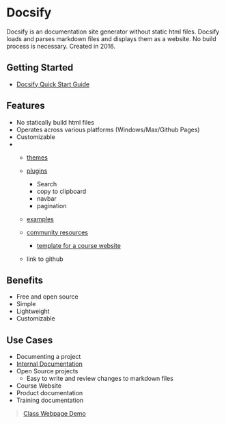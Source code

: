 # Docsify

Docsify is an documentation site generator without static html files. Docsify loads and parses markdown files and 
displays them as a website. No build process is necessary. Created in 2016.



## Getting  Started
- [Docsify Quick Start Guide](https://docsify.js.org/#/quickstart)

## Features
- No statically build html files
- Operates across various platforms (Windows/Max/Github Pages)
- Customizable
- 
    - [themes](https://docsify.js.org/#/themes)
      
    - [plugins](https://docsify.js.org/#/awesome?id=plugins)
      - Search
      - copy to clipboard
      - navbar
      - pagination

    - [examples](https://docsify.js.org/#/awesome?id=showcase)
  
    - [community resources](https://docsify.js.org/#/awesome?id=community-resources)
        - [template for a course website](https://hibbitts-design.github.io/docsify-open-course-starter-kit/#/)

    - link to github

## Benefits
- Free and open source
- Simple
- Lightweight
- Customizable


## Use Cases
*  Documenting a project
*  [Internal Documentation](InternalDocumentation.md)
* Open Source projects
  * Easy to write and review changes to markdown files
* Course Website
* Product documentation
* Training documentation


> [Class Webpage Demo](docs/classWebsiteExample/README.md)

